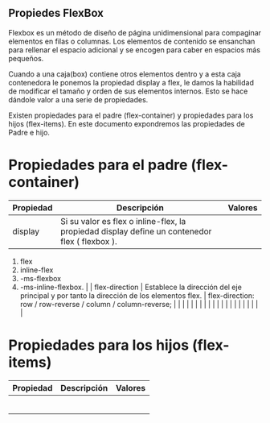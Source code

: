 ## Propiedes FlexBox

Flexbox es un método de diseño de página unidimensional para compaginar elementos en filas o columnas. Los elementos de contenido se ensanchan para rellenar el espacio adicional y se encogen para caber en espacios más pequeños. 

Cuando a una caja(box) contiene otros elementos dentro y a esta caja contenedora le ponemos la propiedad display a flex, le damos la habilidad de modificar el tamaño y orden de sus elementos internos. Esto se hace dándole valor a una serie de propiedades. 

Existen propiedades para el padre (flex-container) y propiedades para los hijos (flex-items). En este documento expondremos las propiedades de Padre e hijo.

# Propiedades para el padre (flex-container) 


| Propiedad | Descripción | Valores |
|---|---|---|
| display | Si su valor es flex o inline-flex, la propiedad display define un contenedor flex ( flexbox ).  | 
1. flex   
2. inline-flex
3. -ms-flexbox  
4. -ms-inline-flexbox. |
| flex-direction | Establece la dirección del eje principal y por tanto la dirección de los elementos flex. | flex-direction: row / row-reverse / column / column-reverse;  |
|   |   |   |
|   |   |   |
|   |   |   |
|   |   |   |
|   |   |   |

# Propiedades para los hijos (flex-items)

| Propiedad | Descripción | Valores |
|---|---|---|
|   |   |   |
|   |   |   |
|   |   |   |
|   |   |   |
|   |   |   |
|   |   |   |
